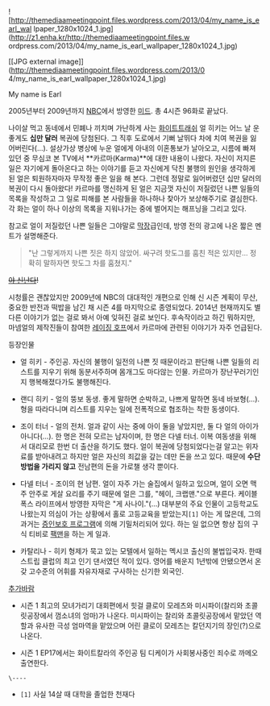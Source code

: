 ![http://themediaameetingpoint.files.wordpress.com/2013/04/my_name_is_earl_wal
lpaper_1280x1024_1.jpg](http://z1.enha.kr/http://themediaameetingpoint.files.w
ordpress.com/2013/04/my_name_is_earl_wallpaper_1280x1024_1.jpg)

[[JPG external image]](http://themediaameetingpoint.files.wordpress.com/2013/0
4/my_name_is_earl_wallpaper_1280x1024_1.jpg)

My name is Earl

2005년부터 2009년까지 [NBC](NBC.md)에서 방영한 [미드](%EB%AF%B8%EB%93%9C.md). 총 4시즌
96화로 끝났다.

나이살 먹고 동네에서 민폐나 끼치며 가난하게 사는 [화이트트래쉬](%ED%99%94%EC%9D%B4%ED%8A%B8%20%ED%8A%B8%EB%9E%98%EC%89%AC.md) 얼 히키는 어느
날 운 좋게도 **십만 달러** 복권에 당첨된다. 그 직후 도로에서 기뻐 날뛰다 차에 치여 복권을 잃어버린다(...). 설상가상 병상에 누운
얼에게 아내의 이혼통보가 날아오고, 시름에 빠져 있던 중 무심코 본 TV에서 **카르마(Karma)**에 대한 내용이 나왔다. 자신이 저지른
일은 자기에게 돌아온다고 하는 이야기를 듣고 자신에게 닥친 불행의 원인을 생각하게 된 얼은 퇴원하자마자 무작정 좋은 일을 해 본다. 그런데
정말로 잃어버렸던 십만 달러의 복권이 다시 돌아왔다! 카르마를 맹신하게 된 얼은 지금껏 자신이 저질렀던 나쁜 일들의 목록을 작성하고 그 일로
피해를 본 사람들을 하나하나 찾아가 보상해주기로 결심한다. 각 화는 얼이 하나 이상의 목록을 지워나가는 중에 벌어지는 해프닝을 그리고 있다.

참고로 얼이 저질렀던 나쁜 일들은 그야말로 [막장](%EB%A7%89%EC%9E%A5.md)급인데, 방영 전의 광고에 나온 짧은 멘트가
설명해준다.

> "난 그렇게까지 나쁜 짓은 하지 않았어. 싸구려 핫도그를 훔친 적은 있지만... 정확히 말하자면 핫도그 차를 훔쳤지."

  
<del>[야 신난다](%EC%95%BC%20%EC%8B%A0%EB%82%9C%EB%8B%A4.md)!</del>

시청률은 괜찮았지만 2009년에 NBC의 대대적인 개편으로 인해 신 시즌 계획이 무산, 중요한 반전과 떡밥을 남긴 채 시즌 4를 마지막으로
종영되었다. 2014년 현재까지도 별다른 이야기가 없는 걸로 봐서 아예 잊혀진 걸로 보인다. 후속작이라고 하긴 뭐하지만, 마넴얼의 제작진들이
참여한 [레이징 호프](%EB%A0%88%EC%9D%B4%EC%A7%95%20%ED%98%B8%ED%94%84.md)에서 카르마에
관련된 이야기가 자주 언급된다.

등장인물

  * 얼 히키 - 주인공. 자신의 불행이 일전의 나쁜 짓 때문이라고 판단해 나쁜 일들의 리스트를 지우기 위해 동분서주하며 몸개그도 마다않는 인물. 카르마가 장난꾸러기인지 행복해졌다가도 불행해진다.   

  * 랜디 히키 - 얼의 뚱보 동생. 좋게 말하면 순박하고, 나쁘게 말하면 동네 바보형(...). 형을 따라다니며 리스트를 지우는 일에 전폭적으로 협조하는 착한 동생이다.   

  * 조이 터너 - 얼의 전처. 얼과 같이 사는 중에 아이 둘을 낳았지만, 둘 다 얼의 아이가 아니다(...). 한 명은 전혀 모르는 남자이며, 한 명은 다넬 터너. 이복 여동생을 위해서 대리모로 한번 더 출산을 하기도 했다. 얼이 복권에 당첨되었다는걸 알고는 위자료를 받아내려고 하지만 얼은 자신의 죄값을 갚는 데만 돈을 쓰고 있다. 때문에 **수단 방법을 가리지 않고** 전남편의 돈을 가로챌 생각 뿐이다.   

  * 다넬 터너 - 조이의 현 남편. 얼이 자주 가는 술집에서 일하고 있으며, 얼이 오면 맥주 안주로 게살 요리를 주기 때문에 얼은 그를, "헤이, 크랩맨."으로 부른다. 케이블 폭스 라이프에서 방영한 자막은 "게 사나이."(...) 대부분의 주요 인물이 고등학교도 나왔는지 의심이 가는 상황에서 홀로 고등교육을 받았는지`[1]` 아는 게 많은데, 그의 과거는 [증인보호 프로그램](%EC%A6%9D%EC%9D%B8%EB%B3%B4%ED%98%B8%20%ED%94%84%EB%A1%9C%EA%B7%B8%EB%9E%A8.md)에 의해 기밀처리되어 있다. 하는 일 없으면 항상 집의 구식 티비로 [팩맨](%ED%8C%A9%EB%A7%A8.md)을 하는 게 일과.   

  * 카탈리나 - 히키 형제가 묵고 있는 모텔에서 일하는 멕시코 출신의 불법입국자. 한때 스트립 클럽의 최고 인기 댄서였던 적이 있다. 영어를 배운지 1년밖에 안됐으면서 온갖 고수준의 어휘를 자유자재로 구사하는 신기한 외국인.  
  

[추가바람](%EC%B6%94%EA%B0%80%EB%B0%94%EB%9E%8C.md)

* 시즌 1 최고의 모녀가리기 대회편에서 힛걸 클로이 모레츠와 미시파이(찰리와 초콜릿공장에서 껌소녀의 엄마)가 나온다. 미시파이는 찰리와 초콜릿공장에서 맡았던 역할과 유사한 극성 엄마역을 맡았으며 어린 클로이 모레츠는 칼던지기의 장인(?)으로 나온다.

* 시즌 1 EP17에서는 화이트칼라의 주인공 팀 디케이가 사회봉사중인 죄수로 까메오 출연한다.

`\----`

  * `[1]` 사실 14살 때 대학을 졸업한 천재다

